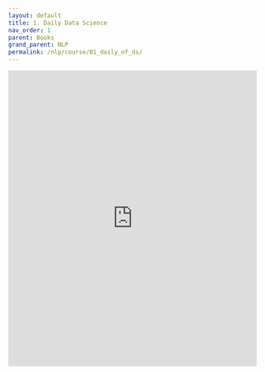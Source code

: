 ```yaml
---
layout: default
title: 1. Daily Data Science
nav_order: 1
parent: Books
grand_parent: NLP
permalink: /nlp/course/01_daily_of_ds/
---
```


<iframe src="https://nameiskhanh.github.io/docs/Daily_Dose_Of_Data_Science_Full_Archive.pdf" style="width:100%; height:600px;" frameborder="0"></iframe>